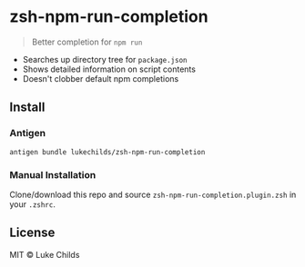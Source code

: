 # zsh-npm-run-completion

> Better completion for `npm run`

* Searches up directory tree for `package.json`
* Shows detailed information on script contents
* Doesn't clobber default npm completions

## Install

### Antigen

```shell
antigen bundle lukechilds/zsh-npm-run-completion
```

### Manual Installation

Clone/download this repo and source `zsh-npm-run-completion.plugin.zsh` in your `.zshrc`.

## License

MIT © Luke Childs
